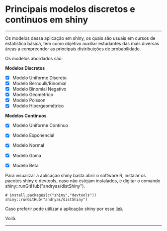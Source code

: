 # Principais modelos discretos e contínuos em shiny

***

Os modelos dessa aplicação em shiny, os quais são usuais em cursos de estatística básica, tem como objetivo auxiliar estudantes das mais diversas áreas a compreender as principais distribuições de probabilidade. 

Os modelos abordados são:

**Modelos Discretos**

- [X] Modelo Uniforme Discreto <!-- calculo de probabildiade -->
- [X] Modelo Bernoulli/Binomial <!--  calculo de probabildiade -->
- [X] Modelo Binomial Negativo <!-- calculo de probabildiade -->
- [X] Modelo Geométrico <!-- Expressão da distribuição e calculo de probabildiade -->
- [X] Modelo Poisson <!-- Expressão da distribuição e calculo de probabildiade -->
- [X] Modelo Hipergeométrico <!-- Expressão da distribuição e calculo de probabildiade -->

**Modelos Contínuos**

- [X] Modelo Uniforme Contínuo <!-- Expressão da distribuição e calculo de probabildiade -->
- [X] Modelo Exponencial
- [X] Modelo Normal
- [X] Modelo Gama
- [X] Modelo Beta


Para visualizar a aplicação shiny basta abrir o software R, instalar os pacotes
shiny e devtools, caso não estejam instalados, e digitar o comando
shiny::runGitHub("andryas/distShiny"). 

```
# install.packages(c("shiny","devtools"))
shiny::runGitHub("andryas/distShiny")
```

Caso preferir pode utilizar a aplicação shiny por esse [link](http://andryaswaurzenczak.shinyapps.io/distshiny)


Voilà. 


***
